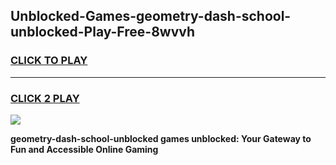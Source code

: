 
## Unblocked-Games-geometry-dash-school-unblocked-Play-Free-8wvvh
<h3>
<a href="https://premium76.site?title=geometry-dash-school-unblocked&ref=21A">CLICK TO PLAY</a></h3>
<hr>

<h3>
<a href="https://premium76.site?title=geometry-dash-school-unblocked&ref=21A">CLICK 2 PLAY</a>
  
</h3>

<a href="https://premium76.site?title=geometry-dash-school-unblocked&ref=21A"><img src="https://clearcache.store/games.png"></a>


**geometry-dash-school-unblocked games unblocked: Your Gateway to Fun and Accessible Online Gaming**

